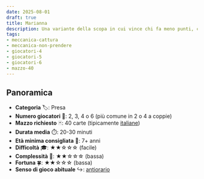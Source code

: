 ```yaml
---
date: 2025-08-01
draft: true
title: Marianna
description: Una variante della scopa in cui vince chi fa meno punti, cioè prende di meno.
tags:
- meccanica-cattura
- meccanica-non-prendere
- giocatori-4
- giocatori-5
- giocatori-6
- mazzo-40
---
```

## Panoramica
- **Categoria** 🏷️: Presa
- **Numero giocatori** 👥: 2, 3, 4 o 6 (più comune in 2 o 4 a coppie)
- **Mazzo richiesto** 🃏: 40 carte (tipicamente [italiane](/info/dizionario/#italiane))
- **Durata media** ⏱️: 20-30 minuti
- **Età minima consigliata** 🎂: 7+ anni
- **Difficoltà** 🎓: ★★☆☆☆ (facile)
- **Complessità** 🧠: ★★☆☆☆ (bassa)
- **Fortuna** 🍀: ★★☆☆☆ (bassa)
- **Senso di gioco abituale** ↪️: [antiorario](/info/dizionario#antiorario)